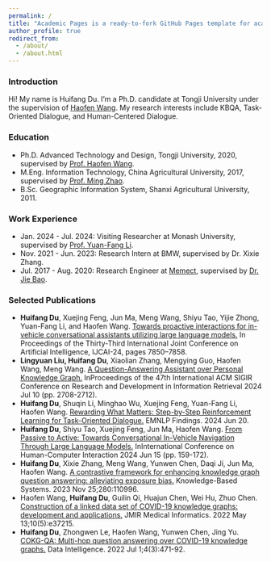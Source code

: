 ```yaml
---
permalink: /
title: "Academic Pages is a ready-to-fork GitHub Pages template for academic personal websites"
author_profile: true
redirect_from: 
  - /about/
  - /about.html
---
```




### Introduction
Hi! My name is Huifang Du. I’m a Ph.D. candidate at Tongji University under the supervision of [Haofen Wang](https://scholar.google.com/citations?user=1FhdXpsAAAAJ&hl=en&oi=ao). My research interests include KBQA, Task-Oriented Dialogue, and Human-Centered Dialogue.

### Education
- Ph.D. Advanced Technology and Design, Tongji University, 2020, supervised by [Prof. Haofen Wang](https://scholar.google.com/citations?user=1FhdXpsAAAAJ&hl=en&oi=ao).
- M.Eng. Information Technology, China Agricultural University, 2017, supervised by [Prof. Ming Zhao](https://faculty.cau.edu.cn/zm_7528/list.htm).
- B.Sc. Geographic Information System, Shanxi Agricultural University, 2011.

### Work Experience
- Jan. 2024 - Jul. 2024: Visiting Researcher at Monash University, supervised by [Prof. Yuan-Fang Li](https://users.monash.edu/~yli/about.html).
- Nov. 2021 - Jun. 2023: Research Intern at BMW, supervised by Dr. Xixie Zhang.
- Jul. 2017 - Aug. 2020: Research Engineer at [Memect](https://www.memect.cn/), supervised by [Dr. Jie Bao](https://github.com/baojie).

### Selected Publications

- **Huifang Du**, Xuejing Feng, Jun Ma, Meng Wang, Shiyu Tao, Yijie Zhong, Yuan-Fang Li, and Haofen Wang. [Towards proactive interactions for in-vehicle conversational assistants utilizing large language models.](https://arxiv.org/abs/2403.09135) In Proceedings of the Thirty-Third International Joint Conference on Artificial Intelligence, IJCAI-24, pages 7850–7858.
- **Lingyuan Liu, Huifang Du**, Xiaolian Zhang, Mengying Guo, Haofen Wang, Meng Wang. [A Question-Answering Assistant over Personal Knowledge Graph.](https://dl.acm.org/doi/abs/10.1145/3626772.3657665) InProceedings of the 47th International ACM SIGIR Conference on Research and Development in Information Retrieval 2024 Jul 10 (pp. 2708-2712).
- **Huifang Du**, Shuqin Li, Minghao Wu, Xuejing Feng, Yuan-Fang Li, Haofen Wang. [Rewarding What Matters: Step-by-Step Reinforcement Learning for Task-Oriented Dialogue.](https://arxiv.org/abs/2406.14457) EMNLP Findings. 2024 Jun 20.
- **Huifang Du**, Shiyu Tao, Xuejing Feng, Jun Ma, Haofen Wang. [From Passive to Active: Towards Conversational In-Vehicle Navigation Through Large Language Models.](https://link.springer.com/chapter/10.1007/978-3-031-61353-1_11) InInternational Conference on Human-Computer Interaction 2024 Jun 15 (pp. 159-172).
- **Huifang Du**, Xixie Zhang, Meng Wang, Yunwen Chen, Daqi Ji, Jun Ma, Haofen Wang. [A contrastive framework for enhancing knowledge graph question answering: alleviating exposure bias.](https://www.sciencedirect.com/science/article/abs/pii/S0950705123007463) Knowledge-Based Systems. 2023 Nov 25;280:110996.
- Haofen Wang, **Huifang Du**, Guilin Qi, Huajun Chen, Wei Hu, Zhuo Chen. [Construction of a linked data set of COVID-19 knowledge graphs: development and applications.](https://medinform.jmir.org/2022/5/e37215/) JMIR Medical Informatics. 2022 May 13;10(5):e37215.
- **Huifang Du**, Zhongwen Le, Haofen Wang, Yunwen Chen, Jing Yu. [COKG-QA: Multi-hop question answering over COVID-19 knowledge graphs.](https://direct.mit.edu/dint/article/4/3/471/112543/COKG-QA-Multi-hop-Question-Answering-over-COVID-19) Data Intelligence. 2022 Jul 1;4(3):471-92.
